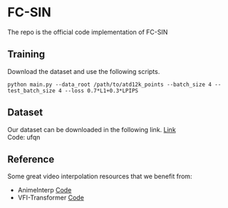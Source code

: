 # FC-SIN

The repo is the official code implementation of FC-SIN

## Training
Download the dataset and use the following scripts.
```
python main.py --data_root /path/to/atd12k_points --batch_size 4 --test_batch_size 4 --loss 0.7*L1+0.3*LPIPS
```

## Dataset
Our dataset can be downloaded in the following link.
[Link](https://pan.baidu.com/s/17x0aBshLbM0OXqe0SxHvog)  
Code: ufqn

## Reference
Some great video interpolation resources that we benefit from:

- AnimeInterp [Code](https://github.com/lisiyao21/AnimeInterp.git)
- VFI-Transformer [Code](https://github.com/zhshi0816/Video-Frame-Interpolation-Transformer.git)